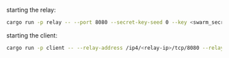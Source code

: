 starting the relay:
```sh
cargo run -p relay -- --port 8080 --secret-key-seed 0 --key <swarm_secret_key>
```

starting the client:
```sh
cargo run -p client -- --relay-address /ip4/<relay-ip>/tcp/8080 --relay-peer-id <relay-peer-id> --key <swarm-secret-key>
```
